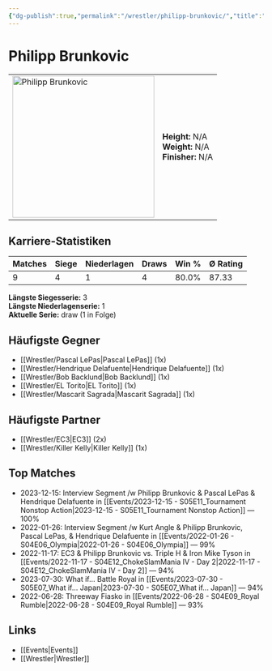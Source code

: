 ```yaml
---
{"dg-publish":true,"permalink":"/wrestler/philipp-brunkovic/","title":"Philipp Brunkovic","tags":["wrestler"],"noteIcon":""}
---
```



# Philipp Brunkovic

<table>
        <tr>
        <td><img src="https://github.com/CptSpaulding1980/choke-slam-wrestling/releases/download/images/Philipp_Brunkovic.png" width="280" alt="Philipp Brunkovic"></td>
        <td>
        <b>Height:</b> N/A<br>
        <b>Weight:</b> N/A<br>
        <b>Finisher:</b> N/A<br>
        </td>
        </tr>
        </table>
        
## Karriere-Statistiken

| Matches | Siege | Niederlagen | Draws | Win % | Ø Rating |
|---------|-------|-------------|-------|-------|-----------|
| 9 | 4 | 1 | 4 | 80.0% | 87.33 |

**Längste Siegesserie:** 3<br>**Längste Niederlagenserie:** 1<br>**Aktuelle Serie:** draw (1 in Folge)


## Häufigste Gegner
- [[Wrestler/Pascal LePas\|Pascal LePas]] (1x)
- [[Wrestler/Hendrique Delafuente\|Hendrique Delafuente]] (1x)
- [[Wrestler/Bob Backlund\|Bob Backlund]] (1x)
- [[Wrestler/EL Torito\|EL Torito]] (1x)
- [[Wrestler/Mascarit Sagrada\|Mascarit Sagrada]] (1x)

## Häufigste Partner
- [[Wrestler/EC3\|EC3]] (2x)
- [[Wrestler/Killer Kelly\|Killer Kelly]] (1x)

## Top Matches
- 2023-12-15: Interview Segment /w Philipp Brunkovic & Pascal LePas & Hendrique Delafuente in [[Events/2023-12-15 - S05E11_Tournament Nonstop Action\|2023-12-15 - S05E11_Tournament Nonstop Action]] — 100%
- 2022-01-26: Interview Segment /w Kurt Angle & Philipp Brunkovic, Pascal LePas, & Hendrique Delafuente in [[Events/2022-01-26 - S04E06_Olympia\|2022-01-26 - S04E06_Olympia]] — 99%
- 2022-11-17: EC3 & Philipp Brunkovic vs. Triple H & Iron Mike Tyson in [[Events/2022-11-17 - S04E12_ChokeSlamMania IV - Day 2\|2022-11-17 - S04E12_ChokeSlamMania IV - Day 2]] — 94%
- 2023-07-30: What if... Battle Royal in [[Events/2023-07-30 - S05E07_What if... Japan\|2023-07-30 - S05E07_What if... Japan]] — 94%
- 2022-06-28: Threeway Fiasko in [[Events/2022-06-28 - S04E09_Royal Rumble\|2022-06-28 - S04E09_Royal Rumble]] — 93%

## Links
- [[Events\|Events]]
- [[Wrestler\|Wrestler]]
